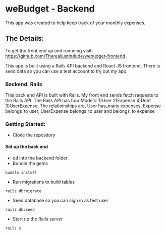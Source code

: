 # weBudget - Backend 
This app was created to help keep track of your monthly expenses.

## The Details:
To get the front end up and runnning visit: https://github.com/Therealjustindude/webudget-frontend .

This app is built using a Rails API backend and React JS frontend. There is seed data so you can use a test account to try out my app.


### Backend: Rails 
This back end API is built with Rails. My front end sends fetch requests to the Rails API. The Rails API has four Models: 1)User 2)Expense 4)Debt 3)UserExpense. The relatioinships are, User has_many expenses, Expense belongs_to user, UserExpense belongs_to user and belongs_to expense

### Getting Started:

* Clone the repository

#### Set up the back end

* cd into the backend folder
* Bundle the gems 
```
bundle install
```

* Run migrations to build tables
```
rails db:migrate
```

* Seed database so you can sign in as test user
```
rails db:seed
```

* Start up the Rails server
```
rails s
```

